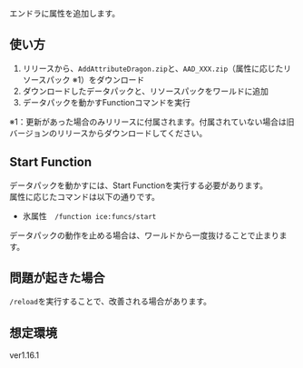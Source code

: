 エンドラに属性を追加します。

## 使い方
1. リリースから、`AddAttributeDragon.zip`と、`AAD_XXX.zip`（属性に応じたリソースパック ※1）をダウンロード 
2. ダウンロードしたデータパックと、リソースパックをワールドに追加
3. データパックを動かすFunctionコマンドを実行

※1：更新があった場合のみリリースに付属されます。付属されていない場合は旧バージョンのリリースからダウンロードしてください。

## Start Function
データパックを動かすには、Start Functionを実行する必要があります。  
属性に応じたコマンドは以下の通りです。

- 氷属性　`/function ice:funcs/start`

データパックの動作を止める場合は、ワールドから一度抜けることで止まります。

## 問題が起きた場合
`/reload`を実行することで、改善される場合があります。

## 想定環境
ver1.16.1
